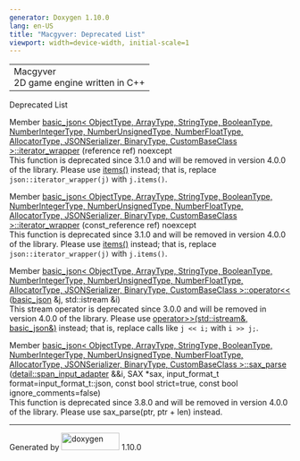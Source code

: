 ```yaml
---
generator: Doxygen 1.10.0
lang: en-US
title: "Macgyver: Deprecated List"
viewport: width=device-width, initial-scale=1
---
```


<div id="top">

<div id="titlearea">

<table data-cellspacing="0" data-cellpadding="0">
<colgroup>
<col style="width: 100%" />
</colgroup>
<tbody>
<tr id="projectrow" class="odd">
<td id="projectalign"><div id="projectname">
Macgyver
</div>
<div id="projectbrief">
2D game engine written in C++
</div></td>
</tr>
</tbody>
</table>

</div>

<div id="main-nav">

</div>

</div>

<div>

<div class="header">

<div class="headertitle">

<div class="title">

Deprecated List

</div>

</div>

</div>

<div class="contents">

<div class="textblock">

Member <a href="classbasic__json.html#ab8b4e0acdea49e5f0a77abdf1ce465d2"
class="el">basic_json&lt; ObjectType, ArrayType, StringType,
BooleanType, NumberIntegerType, NumberUnsignedType, NumberFloatType,
AllocatorType, JSONSerializer, BinaryType, CustomBaseClass
&gt;::iterator_wrapper</a> (reference ref) noexcept  
<span id="_deprecated000001" class="anchor"></span>This function is
deprecated since 3.1.0 and will be removed in version 4.0.0 of the
library. Please use
<a href="classbasic__json.html#ac12884e86980aa85b6a9ffbb8b84de6a"
class="el">items()</a> instead; that is, replace
`json::iterator_wrapper(j)` with `j.items()`.

Member <a href="classbasic__json.html#a7c0314258e5347eade0c6851017bf5a5"
class="el">basic_json&lt; ObjectType, ArrayType, StringType,
BooleanType, NumberIntegerType, NumberUnsignedType, NumberFloatType,
AllocatorType, JSONSerializer, BinaryType, CustomBaseClass
&gt;::iterator_wrapper</a> (const_reference ref) noexcept  
<span id="_deprecated000002" class="anchor"></span>This function is
deprecated since 3.1.0 and will be removed in version 4.0.0 of the
library. Please use
<a href="classbasic__json.html#ac12884e86980aa85b6a9ffbb8b84de6a"
class="el">items()</a> instead; that is, replace
`json::iterator_wrapper(j)` with `j.items()`.

Member <a href="classbasic__json.html#af9907af448f7ff794120033e132025f6"
class="el">basic_json&lt; ObjectType, ArrayType, StringType,
BooleanType, NumberIntegerType, NumberUnsignedType, NumberFloatType,
AllocatorType, JSONSerializer, BinaryType, CustomBaseClass
&gt;::operator&lt;&lt;</a> (<a href="classbasic__json.html" class="el"
title="namespace for Niels Lohmann">basic_json</a> &j, std::istream &i)  
<span id="_deprecated000004" class="anchor"></span>This stream operator
is deprecated since 3.0.0 and will be removed in version 4.0.0 of the
library. Please use
<a href="classbasic__json.html#aea0de29387d532e0bc5f2475cb83995d"
class="el"
title="deserialize from stream">operator&gt;&gt;(std::istream&amp;,
basic_json&amp;)</a> instead; that is, replace calls like `j << i;` with
`i >> j;`.

Member <a href="classbasic__json.html#ad018e709338c810c56eaad606186a77e"
class="el">basic_json&lt; ObjectType, ArrayType, StringType,
BooleanType, NumberIntegerType, NumberUnsignedType, NumberFloatType,
AllocatorType, JSONSerializer, BinaryType, CustomBaseClass
&gt;::sax_parse</a> (<a href="classdetail_1_1span__input__adapter.html"
class="el">detail::span_input_adapter</a> &&i, SAX \*sax, input_format_t format=input_format_t::json, const bool strict=true, const bool ignore_comments=false)  
<span id="_deprecated000003" class="anchor"></span>This function is
deprecated since 3.8.0 and will be removed in version 4.0.0 of the
library. Please use sax_parse(ptr, ptr + len) instead.

</div>

</div>

</div>

------------------------------------------------------------------------

<span class="small">Generated
by [<img src="doxygen.svg" class="footer" width="104" height="31"
alt="doxygen" />](https://www.doxygen.org/index.html) 1.10.0</span>
